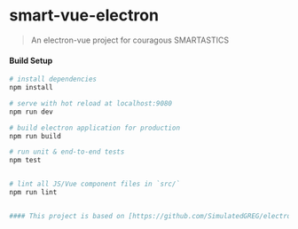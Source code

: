 # smart-vue-electron

> An electron-vue project for couragous SMARTASTICS

#### Build Setup

``` bash
# install dependencies
npm install

# serve with hot reload at localhost:9080
npm run dev

# build electron application for production
npm run build

# run unit & end-to-end tests
npm test


# lint all JS/Vue component files in `src/`
npm run lint


#### This project is based on [https://github.com/SimulatedGREG/electron-vue]